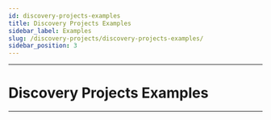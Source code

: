 ```yaml
---
id: discovery-projects-examples
title: Discovery Projects Examples
sidebar_label: Examples
slug: /discovery-projects/discovery-projects-examples/
sidebar_position: 3
---
```


---
# Discovery Projects Examples
---